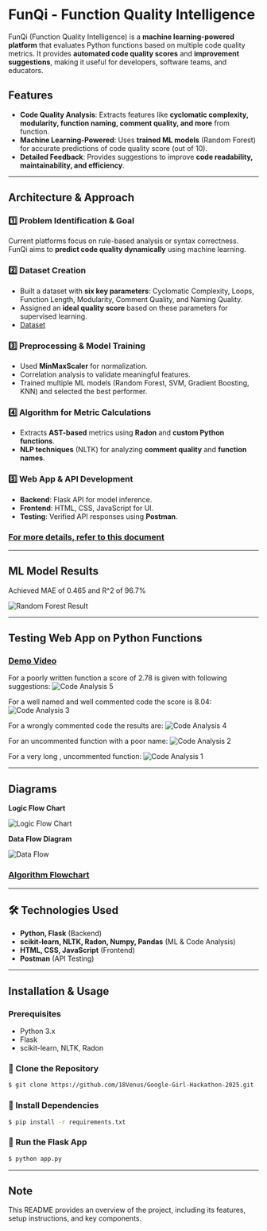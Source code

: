 # FunQi - Function Quality Intelligence

FunQi (Function Quality Intelligence) is a **machine learning-powered platform** that evaluates Python functions based on multiple code quality metrics. It provides **automated code quality scores** and **improvement suggestions**, making it useful for developers, software teams, and educators.

##  Features
-  **Code Quality Analysis**: Extracts features like **cyclomatic complexity, modularity, function naming, comment quality, and more** from function.
-  **Machine Learning-Powered**: Uses **trained ML models** (Random Forest) for accurate predictions of code quality score (out of 10).
-  **Detailed Feedback**: Provides suggestions to improve **code readability, maintainability, and efficiency**.
  
---

##  Architecture & Approach
### 1️⃣ Problem Identification & Goal
Current platforms focus on rule-based analysis or syntax correctness. FunQi aims to **predict code quality dynamically** using machine learning.

### 2️⃣ Dataset Creation
- Built a dataset with **six key parameters**: Cyclomatic Complexity, Loops, Function Length, Modularity, Comment Quality, and Naming Quality.
- Assigned an **ideal quality score** based on these parameters for supervised learning.
- [Dataset](https://drive.google.com/file/d/1nvn4jOvwmp0ijSLLtM7MOP0PMaFW076m/view?usp=drive_link)

### 3️⃣ Preprocessing & Model Training
- Used **MinMaxScaler** for normalization.
- Correlation analysis to validate meaningful features.
- Trained multiple ML models (Random Forest, SVM, Gradient Boosting, KNN) and selected the best performer.

### 4️⃣ Algorithm for Metric Calculations
- Extracts **AST-based** metrics using **Radon** and **custom Python functions**.
- **NLP techniques** (NLTK) for analyzing **comment quality** and **function names**.

### 5️⃣ Web App & API Development
- **Backend**: Flask API for model inference.
- **Frontend**: HTML, CSS, JavaScript for UI.
- **Testing**: Verified API responses using **Postman**.

### [For more details, refer to this document](https://drive.google.com/drive/folders/1JAvYrRC82LfXFibrep77lF5CCvMazL0V?usp=sharing)

---
## ML Model Results

Achieved MAE of 0.465 and R^2 of 96.7%

![Random Forest Result](assets/RandomForestResult.png)


---
## Testing Web App on Python Functions

### [Demo Video](https://drive.google.com/file/d/1rudwVcTvoRlXZkE-sqgYI8HrD5Q_-e5A/view?usp=sharing)

For a poorly written function a score of 2.78 is given with following suggestions:
![Code Analysis 5](assets/codeAnalysis5.png)

For a well named and well commented code the score is 8.04:
![Code Analysis 3](assets/codeAnalysis3.png)

For a wrongly commented code the results are:
![Code Analysis 4](assets/codeAnalysis4.png)

For an uncommented function with a poor name:
![Code Analysis 2](assets/codeAnalysis2.png)

For a very long , uncommented function:
![Code Analysis 1](assets/codeAnalysis1.png)


---
## Diagrams

**Logic Flow Chart**

![Logic Flow Chart](assets/LogicFlowChart.png)


**Data Flow Diagram**

![Data Flow](assets/DataFlow.png)


### [Algorithm Flowchart](https://drive.google.com/file/d/1onUh792hTZ8d1RRse027DRzlTWaRRFjj/view?usp=drive_link)






---

## 🛠️ Technologies Used
- **Python, Flask** (Backend)
- **scikit-learn, NLTK, Radon, Numpy, Pandas** (ML & Code Analysis)
- **HTML, CSS, JavaScript** (Frontend)
- **Postman** (API Testing)
---

##  Installation & Usage
###  Prerequisites
- Python 3.x
- Flask
- scikit-learn, NLTK, Radon

### 🔹 Clone the Repository
```sh
$ git clone https://github.com/18Venus/Google-Girl-Hackathon-2025.git
```

### 🔹 Install Dependencies
```sh
$ pip install -r requirements.txt
```

### 🔹 Run the Flask App
```sh
$ python app.py
```
---

## Note  
This README provides an overview of the project, including its features, setup instructions, and key components. 

